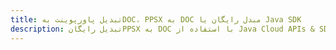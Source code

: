 ---title: تبدیل پاورپوینت بهDOC، PPSX به DOC مبدل رایگان یا Java SDKdescription: تبدیل رایگانPPSX به DOC با استفاده از Java Cloud APIs & SDK. همچنین اسناد Microsoft PowerPoint را در Cloud ایجاد، ویرایش و رندر کنید.---
